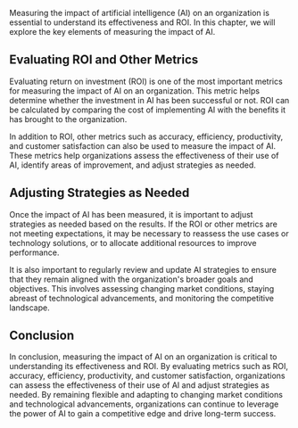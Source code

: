 
Measuring the impact of artificial intelligence (AI) on an organization is essential to understand its effectiveness and ROI. In this chapter, we will explore the key elements of measuring the impact of AI.

Evaluating ROI and Other Metrics
--------------------------------

Evaluating return on investment (ROI) is one of the most important metrics for measuring the impact of AI on an organization. This metric helps determine whether the investment in AI has been successful or not. ROI can be calculated by comparing the cost of implementing AI with the benefits it has brought to the organization.

In addition to ROI, other metrics such as accuracy, efficiency, productivity, and customer satisfaction can also be used to measure the impact of AI. These metrics help organizations assess the effectiveness of their use of AI, identify areas of improvement, and adjust strategies as needed.

Adjusting Strategies as Needed
------------------------------

Once the impact of AI has been measured, it is important to adjust strategies as needed based on the results. If the ROI or other metrics are not meeting expectations, it may be necessary to reassess the use cases or technology solutions, or to allocate additional resources to improve performance.

It is also important to regularly review and update AI strategies to ensure that they remain aligned with the organization's broader goals and objectives. This involves assessing changing market conditions, staying abreast of technological advancements, and monitoring the competitive landscape.

Conclusion
----------

In conclusion, measuring the impact of AI on an organization is critical to understanding its effectiveness and ROI. By evaluating metrics such as ROI, accuracy, efficiency, productivity, and customer satisfaction, organizations can assess the effectiveness of their use of AI and adjust strategies as needed. By remaining flexible and adapting to changing market conditions and technological advancements, organizations can continue to leverage the power of AI to gain a competitive edge and drive long-term success.

